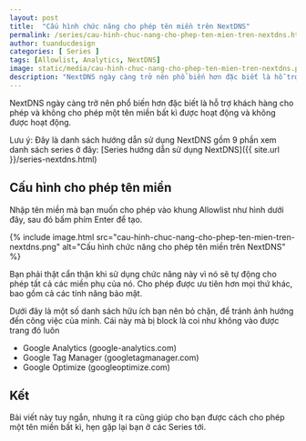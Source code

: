 ```yaml
---
layout: post
title:  "Cấu hình chức năng cho phép tên miền trên NextDNS"
permalink: /series/cau-hinh-chuc-nang-cho-phep-ten-mien-tren-nextdns.html
author: tuanducdesign
categories: [ Series ]
tags: [Allowlist, Analytics, NextDNS]
image: static/media/cau-hinh-chuc-nang-cho-phep-ten-mien-tren-nextdns.png
description: "NextDNS ngày càng trở nên phổ biến hơn đặc biết là hỗ trợ khách hàng cho phép và không cho phép một tên miền bất kì được hoạt động và không được hoạt động."
---
```


NextDNS ngày càng trở nên phổ biến hơn đặc biết là hỗ trợ khách hàng cho phép và không cho phép một tên miền bất kì được hoạt động và không được hoạt động.

Lưu ý: Đây là danh sách hướng dẫn sử dụng NextDNS gồm 9 phần xem danh sách series ở đây: [Series hướng dẫn sử dụng NextDNS]({{ site.url }}/series-nextdns.html)

## Cấu hình cho phép tên miền

Nhập tên miền mà bạn muốn cho phép vào khung Allowlist như hình dưới đây, sau đó bấm phím Enter để tạo.

{% include image.html src="cau-hinh-chuc-nang-cho-phep-ten-mien-tren-nextdns.png" alt="Cấu hình chức năng cho phép tên miền trên NextDNS" %}

Bạn phải thật cẩn thận khi sử dụng chức năng này vì nó sẽ tự động cho phép tất cả các miền phụ của nó. Cho phép được ưu tiên hơn mọi thứ khác, bao gồm cả các tính năng bảo mật.

Dưới đây là một số danh sách hữu ích bạn nên bỏ chặn, để tránh ảnh hướng đến công việc của mình. Cái này mà bị block là coi như không vào được trang đó luôn

- Google Analytics (google-analytics.com)
- Google Tag Manager (googletagmanager.com)
- Google Optimize (googleoptimize.com)

## Kết

Bài viết này tuy ngắn, nhưng ít ra cũng giúp cho bạn được cách cho phép một tên miền bất kì, hẹn gặp lại bạn ở các Series tới.
